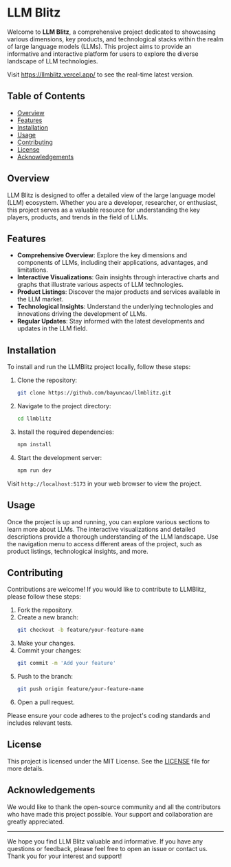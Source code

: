 
# LLM Blitz

Welcome to **LLM Blitz**, a comprehensive project dedicated to showcasing various dimensions, key products, and technological stacks within the realm of large language models (LLMs). This project aims to provide an informative and interactive platform for users to explore the diverse landscape of LLM technologies.

Visit https://llmblitz.vercel.app/ to see the real-time latest version.

## Table of Contents

- [Overview](#overview)
- [Features](#features)
- [Installation](#installation)
- [Usage](#usage)
- [Contributing](#contributing)
- [License](#license)
- [Acknowledgements](#acknowledgements)

## Overview

LLM Blitz is designed to offer a detailed view of the large language model (LLM) ecosystem. Whether you are a developer, researcher, or enthusiast, this project serves as a valuable resource for understanding the key players, products, and trends in the field of LLMs.

## Features

- **Comprehensive Overview**: Explore the key dimensions and components of LLMs, including their applications, advantages, and limitations.
- **Interactive Visualizations**: Gain insights through interactive charts and graphs that illustrate various aspects of LLM technologies.
- **Product Listings**: Discover the major products and services available in the LLM market.
- **Technological Insights**: Understand the underlying technologies and innovations driving the development of LLMs.
- **Regular Updates**: Stay informed with the latest developments and updates in the LLM field.

## Installation

To install and run the LLMBlitz project locally, follow these steps:

1. Clone the repository:
   ```bash
   git clone https://github.com/bayuncao/llmblitz.git
   ```

2. Navigate to the project directory:
   ```bash
   cd llmblitz
   ```

3. Install the required dependencies:
   ```bash
   npm install
   ```

4. Start the development server:
   ```bash
   npm run dev
   ```

Visit `http://localhost:5173` in your web browser to view the project.

## Usage

Once the project is up and running, you can explore various sections to learn more about LLMs. The interactive visualizations and detailed descriptions provide a thorough understanding of the LLM landscape. Use the navigation menu to access different areas of the project, such as product listings, technological insights, and more.

## Contributing

Contributions are welcome! If you would like to contribute to LLMBlitz, please follow these steps:

1. Fork the repository.
2. Create a new branch:
   ```bash
   git checkout -b feature/your-feature-name
   ```
3. Make your changes.
4. Commit your changes:
   ```bash
   git commit -m 'Add your feature'
   ```
5. Push to the branch:
   ```bash
   git push origin feature/your-feature-name
   ```
6. Open a pull request.

Please ensure your code adheres to the project's coding standards and includes relevant tests.

## License

This project is licensed under the MIT License. See the [LICENSE](LICENSE) file for more details.

## Acknowledgements

We would like to thank the open-source community and all the contributors who have made this project possible. Your support and collaboration are greatly appreciated.

---

We hope you find LLM Blitz valuable and informative. If you have any questions or feedback, please feel free to open an issue or contact us. Thank you for your interest and support!
